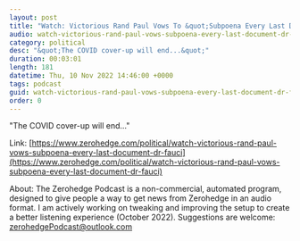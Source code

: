 ```yaml
---
layout: post
title: "Watch: Victorious Rand Paul Vows To &quot;Subpoena Every Last Document Of Dr. Fauci&quot;"
audio: watch-victorious-rand-paul-vows-subpoena-every-last-document-dr-fauci-0
category: political
desc: "&quot;The COVID cover-up will end...&quot;"
duration: 00:03:01
length: 181
datetime: Thu, 10 Nov 2022 14:46:00 +0000
tags: podcast
guid: watch-victorious-rand-paul-vows-subpoena-every-last-document-dr-fauci-0
order: 0
---
```

&quot;The COVID cover-up will end...&quot;

Link: [https://www.zerohedge.com/political/watch-victorious-rand-paul-vows-subpoena-every-last-document-dr-fauci](https://www.zerohedge.com/political/watch-victorious-rand-paul-vows-subpoena-every-last-document-dr-fauci)

About: The Zerohedge Podcast is a non-commercial, automated program, designed to give people a way to get news from Zerohedge in an audio format.  I am actively working on tweaking and improving the setup to create a better listening experience (October 2022).  Suggestions are welcome: [zerohedgePodcast@outlook.com](mailto:zerohedgePodcast@outlook.com)